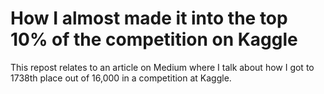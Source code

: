 # How I almost made it into the top 10% of the competition on Kaggle

This repost relates to an article on Medium where I talk about how I got to 1738th place out of 16,000 in a competition at Kaggle.
